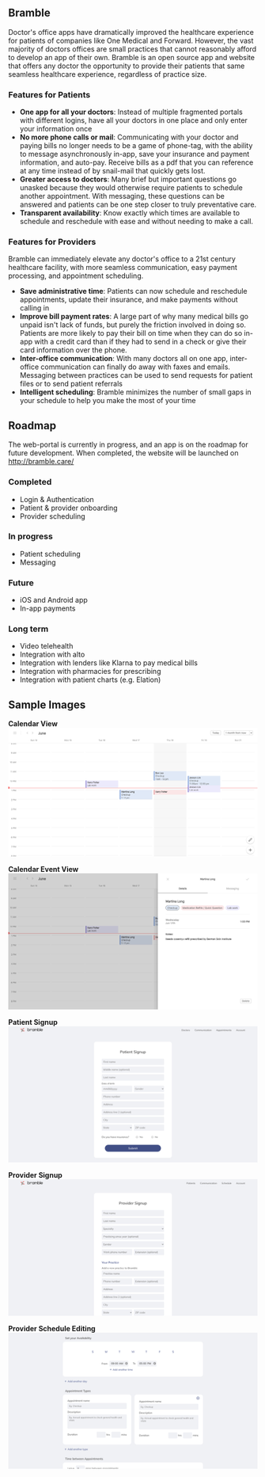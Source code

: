 
## Bramble

Doctor's office apps have dramatically improved the healthcare experience for patients of companies like One Medical and Forward. However, the vast majority of doctors offices are small practices that cannot reasonably afford to develop an app of their own. Bramble is an open source app and website that offers any doctor the opportunity to provide their patients that same seamless healthcare experience, regardless of practice size.

### Features for Patients

- **One app for all your doctors**: Instead of multiple fragmented portals with different logins, have all your doctors in one place and only enter your information once
- **No more phone calls or mail**: Communicating with your doctor and paying bills no longer needs to be a game of phone-tag, with the ability to message asynchronously in-app, save your insurance and payment information, and auto-pay. Receive bills as a pdf that you can reference at any time instead of by snail-mail that quickly gets lost.
- **Greater access to doctors**: Many brief but important questions go unasked because they would otherwise require patients to schedule another appointment. With messaging, these questions can be answered and patients can be one step closer to truly preventative care.
- **Transparent availability**: Know exactly which times are available to schedule and reschedule with ease and without needing to make a call.

### Features for Providers

Bramble can immediately elevate any doctor's office to a 21st century healthcare facility, with more seamless communication, easy payment processing, and appointment scheduling.

- **Save administrative time**: Patients can now schedule and reschedule appointments, update their insurance, and make payments without calling in
- **Improve bill payment rates**: A large part of why many medical bills go unpaid isn't lack of funds, but purely the friction involved in doing so. Patients are more likely to pay their bill on time when they can do so in-app with a credit card than if they had to send in a check or give their card information over the phone.
- **Inter-office communication**: With many doctors all on one app, inter-office communication can finally do away with faxes and emails. Messaging between practices can be used to send requests for patient files or to send patient referrals
- **Intelligent scheduling**: Bramble minimizes the number of small gaps in your schedule to help you make the most of your time

## Roadmap

The web-portal is currently in progress, and an app is on the roadmap for future development. When completed, the website will be launched on http://bramble.care/

### Completed

- Login & Authentication
- Patient & provider onboarding
- Provider scheduling

### In progress

- Patient scheduling
- Messaging

### Future

- iOS and Android app
- In-app payments

### Long term 

- Video telehealth
- Integration with alto
- Integration with lenders like Klarna to pay medical bills
- Integration with pharmacies for prescribing
- Integration with patient charts (e.g. Elation)

## Sample Images

**Calendar View**
![Calendar](/demo_images/calendar.png)

**Calendar Event View**
![Calendar Sidebar](/demo_images/calendarSidebar.png)

**Patient Signup**
![Patient Signup](/demo_images/patientSignup.png)

**Provider Signup**
![Provider Signup](/demo_images/providerSignup.png)

**Provider Schedule Editing**
![Provider Scheduling](/demo_images/providerScheduling.png)
